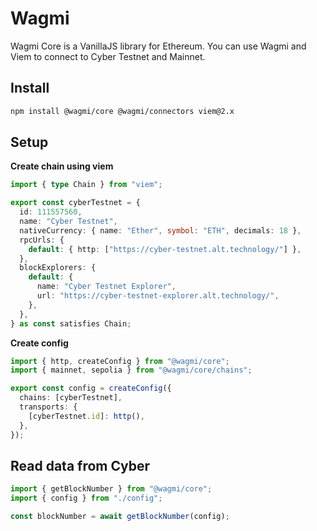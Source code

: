 # Wagmi

Wagmi Core is a VanillaJS library for Ethereum. You can use Wagmi and Viem to connect to Cyber Testnet and Mainnet.

## Install

```bash
npm install @wagmi/core @wagmi/connectors viem@2.x
```

## Setup

**Create chain using viem**

```typescript
import { type Chain } from "viem";

export const cyberTestnet = {
  id: 111557560,
  name: "Cyber Testnet",
  nativeCurrency: { name: "Ether", symbol: "ETH", decimals: 18 },
  rpcUrls: {
    default: { http: ["https://cyber-testnet.alt.technology/"] },
  },
  blockExplorers: {
    default: {
      name: "Cyber Testnet Explorer",
      url: "https://cyber-testnet-explorer.alt.technology/",
    },
  },
} as const satisfies Chain;
```

**Create config**

```typescript
import { http, createConfig } from "@wagmi/core";
import { mainnet, sepolia } from "@wagmi/core/chains";

export const config = createConfig({
  chains: [cyberTestnet],
  transports: {
    [cyberTestnet.id]: http(),
  },
});
```

## Read data from Cyber

```typescript
import { getBlockNumber } from "@wagmi/core";
import { config } from "./config";

const blockNumber = await getBlockNumber(config);
```
